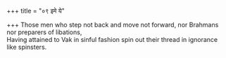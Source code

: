 +++
title = "०९ इमे ये"

+++
Those men who step not back and move not forward, nor Brahmans nor preparers of libations,  
     Having attained to Vak in sinful fashion spin out their thread in ignorance like spinsters.